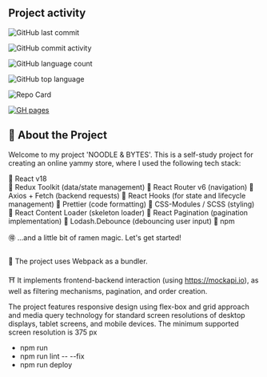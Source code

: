 ## Project activity
![GitHub last commit](https://img.shields.io/github/last-commit/stereogamm/web-shop?style=for-the-badge&labelColor=%23fcd48c&color=%23fcd48c)

![GitHub commit activity](https://img.shields.io/github/commit-activity/w/stereogamm/web-shop?style=for-the-badge&labelColor=%23d469b1&color=%23d469b1)

![GitHub language count](https://img.shields.io/github/languages/count/stereogamm/web-shop?style=for-the-badge&labelColor=%239e53c5&color=%239e53c5)

![GitHub top language](https://img.shields.io/github/languages/top/stereogamm/web-shop?style=for-the-badge&labelColor=%235d57cd&color=%235d57cd)


![Repo Card](https://github-readme-stats.vercel.app/api/pin/?username=stereogamm&repo=web-shop&theme=ambient_gradient&show_owner=true&hide=issues)


[![GH pages](https://img.shields.io/badge/GitHub-Pages-c051c1?style=for-the-badge&logo=github)]( https://stereogamm.github.io/web-shop/ )
#### 
## 🍜 About the Project

Welcome to my project 'NOODLE & BYTES'. This is a self-study project for creating an online yammy store, where I used the following tech stack: 

🍥 React v18  
🍥 Redux Toolkit (data/state management)
🍥 React Router v6 (navigation)
🍥 Axios + Fetch (backend requests)
🍥 React Hooks (for state and lifecycle management)
🍥 Prettier (code formatting)
🍥 CSS-Modules / SCSS (styling)
🍥 React Content Loader (skeleton loader)
🍥 React Pagination (pagination implementation) 
🍥 Lodash.Debounce (debouncing user input)
🍥 npm 

🉐 ...and a little bit of ramen magic. Let's get started! 

##
🐲 The project uses Webpack as a bundler.  

⛩️ It implements frontend-backend interaction (using https://mockapi.io), as well as filtering mechanisms, pagination, and order creation. 

The project features responsive design using flex-box and grid approach and media query technology for standard screen resolutions of desktop displays, tablet screens, and mobile devices. The minimum supported screen resolution is 375 px

- npm run 
- npm run lint -- --fix
- npm run deploy





